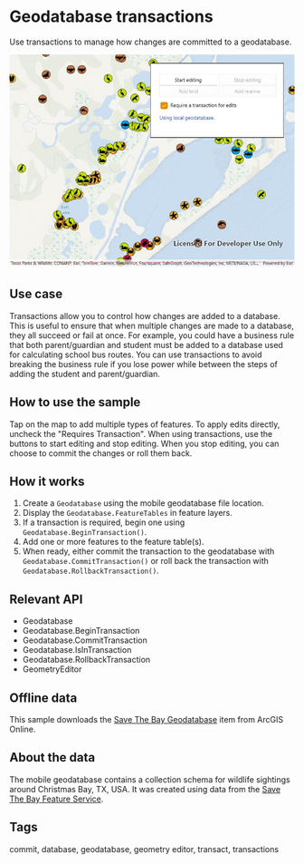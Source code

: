 # Geodatabase transactions

Use transactions to manage how changes are committed to a geodatabase.

![Image of geodatabase transactions](GeodatabaseTransactions.jpg)

## Use case

Transactions allow you to control how changes are added to a database. This is useful to ensure that when multiple changes are made to a database, they all succeed or fail at once. For example, you could have a business rule that both parent/guardian and student must be added to a database used for calculating school bus routes. You can use transactions to avoid breaking the business rule if you lose power while between the steps of adding the student and parent/guardian.

## How to use the sample

Tap on the map to add multiple types of features. To apply edits directly, uncheck the "Requires Transaction". When using transactions, use the buttons to start editing and stop editing. When you stop editing, you can choose to commit the changes or roll them back.

## How it works

1. Create a `Geodatabase` using the mobile geodatabase file location.
2. Display the `Geodatabase.FeatureTables` in feature layers.
3. If a transaction is required, begin one using `Geodatabase.BeginTransaction()`.
4. Add one or more features to the feature table(s).
5. When ready, either commit the transaction to the geodatabase with `Geodatabase.CommitTransaction()` or roll back the transaction with `Geodatabase.RollbackTransaction()`.

## Relevant API

* Geodatabase
* Geodatabase.BeginTransaction
* Geodatabase.CommitTransaction
* Geodatabase.IsInTransaction
* Geodatabase.RollbackTransaction
* GeometryEditor

## Offline data

This sample downloads the [Save The Bay Geodatabase](https://www.arcgis.com/home/item.html?id=43809fd639f242fd8045ecbafd61a579) item from ArcGIS Online.

## About the data

The mobile geodatabase contains a collection schema for wildlife sightings around Christmas Bay, TX, USA. It was created using data from the [Save The Bay Feature Service](https://sampleserver6.arcgisonline.com/arcgis/rest/services/Sync/SaveTheBaySync/FeatureServer).

## Tags

commit, database, geodatabase, geometry editor, transact, transactions
